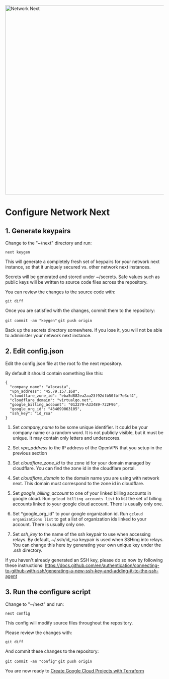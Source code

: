 <img src="https://static.wixstatic.com/media/799fd4_0512b6edaeea4017a35613b4c0e9fc0b~mv2.jpg/v1/fill/w_1200,h_140,al_c,q_80,usm_0.66_1.00_0.01/networknext_logo_colour_black_RGB_tightc.jpg" alt="Network Next" width="600"/>

<br>

# Configure Network Next

## 1. Generate keypairs

Change to the "~/next" directory and run:

  `next keygen`

This will generate a completely fresh set of keypairs for your network next instance, so that it uniquely secured vs. other network next instances.

Secrets will be generated and stored under ~/secrets. Safe values such as public keys will be written to source code files across the repository.

You can review the changes to the source code with:

  `git diff`
  
Once you are satisfied with the changes, commit them to the repository:

`git commit -am "keygen"`
`git push origin`

Back up the secrets directory somewhere. If you lose it, you will not be able to administer your network next instance.

## 2. Edit config.json

Edit the config.json file at the root fo the next repository.

By default it should contain something like this:

```
{
  "company_name": "alocasia",
  "vpn_address": "45.79.157.168",
  "cloudflare_zone_id": "eba5d882ea2aa23f92dfb50fbf7e3cf4",
  "cloudflare_domain": "virtualgo.net",
  "google_billing_account": "012279-A33489-722F96",
  "google_org_id": "434699063105",
  "ssh_key": "id_rsa"
}
```

1. Set *company_name* to be some unique identifier. It could be your company name or a random word. It is not publicly visible, but it must be unique. It may contain only letters and underscores.

2. Set *vpn_address* to the IP address of the OpenVPN that you setup in the previous section
   
3. Set *cloudflare_zone_id* to the zone id for your domain managed by cloudflare. You can find the zone id in the cloudflare portal.

6. Set *cloudflare_domain* to the domain name you are using with network next. This domain must correspond to the zone id in cloudflare.

7. Set *google_billing_account* to one of your linked billing accounts in google cloud. Run `gcloud billing accounts list` to list the set of billing accounts linked to your google cloud account. There is usually only one.

8. Set *google_org_id" to your google organization id. Run `gcloud organizations list` to get a list of organization ids linked to your account. There is usually only one.

9. Set *ssh_key* to the name of the ssh keypair to use when accessing relays. By default, ~/.ssh/id_rsa keypair is used when SSHing into relays. You can change this here by generating your own unique key under the .ssh directory.

If you haven't already generated an SSH key, please do so now by following these instructions: https://docs.github.com/en/authentication/connecting-to-github-with-ssh/generating-a-new-ssh-key-and-adding-it-to-the-ssh-agent

## 3. Run the configure script

Change to "~/next" and run:

`next config`

This config will modify source files throughout the repository.

Please review the changes with:

`git diff`

And commit these changes to the repository:

`git commit -am "config"`
`git push origin`

You are now ready to [Create Google Cloud Projects with Terraform](create_google_cloud_projects_with_terraform.md)
